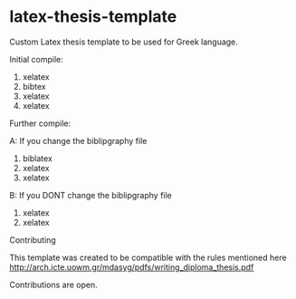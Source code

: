 # latex-thesis-template

Custom Latex thesis template to be used for Greek language.

Initial compile:
1. xelatex
2. bibtex
3. xelatex
4. xelatex

Further compile:

A: If you change the biblipgraphy file
1. biblatex
2. xelatex
3. xelatex

B: If you DONT change the biblipgraphy file
1. xelatex
2. xelatex

Contributing

This template was created to be  compatible with the rules mentioned here http://arch.icte.uowm.gr/mdasyg/pdfs/writing_diploma_thesis.pdf

Contributions are open.
